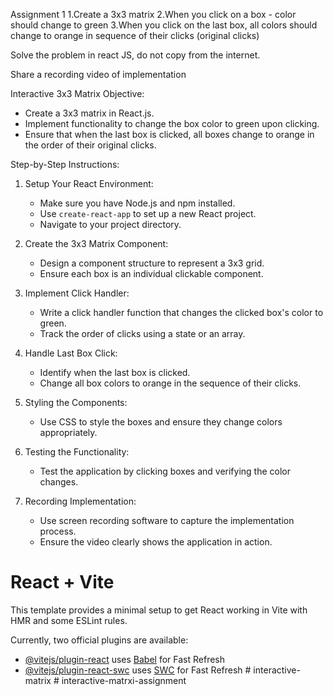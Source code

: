 Assignment 1
1.Create a 3x3 matrix
 2.When you click on a box - color should change to green
 3.When you click on the last box, all colors should change to orange in sequence of their clicks (original clicks)
 
Solve the problem in react JS, do not copy from the internet.
 
Share a recording video of implementation

 Interactive 3x3 Matrix
Objective:
- Create a 3x3 matrix in React.js.
- Implement functionality to change the box color to green upon clicking.
- Ensure that when the last box is clicked, all boxes change to orange in the order of their original clicks.

Step-by-Step Instructions:
1. Setup Your React Environment:
   - Make sure you have Node.js and npm installed.
   - Use `create-react-app` to set up a new React project.
   - Navigate to your project directory.

2. Create the 3x3 Matrix Component:
   - Design a component structure to represent a 3x3 grid.
   - Ensure each box is an individual clickable component.

3. Implement Click Handler:
   - Write a click handler function that changes the clicked box's color to green.
   - Track the order of clicks using a state or an array.

4. Handle Last Box Click:
   - Identify when the last box is clicked.
   - Change all box colors to orange in the sequence of their clicks.

5. Styling the Components:
   - Use CSS to style the boxes and ensure they change colors appropriately.

6. Testing the Functionality:
   - Test the application by clicking boxes and verifying the color changes.

7. Recording Implementation:
   - Use screen recording software to capture the implementation process.
   - Ensure the video clearly shows the application in action.
# React + Vite

This template provides a minimal setup to get React working in Vite with HMR and some ESLint rules.

Currently, two official plugins are available:

- [@vitejs/plugin-react](https://github.com/vitejs/vite-plugin-react/blob/main/packages/plugin-react/README.md) uses [Babel](https://babeljs.io/) for Fast Refresh
- [@vitejs/plugin-react-swc](https://github.com/vitejs/vite-plugin-react-swc) uses [SWC](https://swc.rs/) for Fast Refresh
#   i n t e r a c t i v e - m a t r i x  
 #   i n t e r a c t i v e - m a t r x i - a s s i g n m e n t  
 